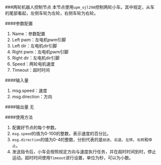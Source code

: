 ###两轮机器人控制节点
本节点使用`upm_ojl298`控制两轮小车。其中规定，从车的尾部看起，左侧车轮为左轮，右侧车轮为右轮。

####参数配置
1. Name：参数配置
2. Left pwm：左电机pwm引脚
3. Left dir：左电机dir引脚
4. Right pwm：左电机pwm引脚
5. Right dir：左电机dir引脚
6. Speed：两轮电机速度
7. Timeout：超时时间

####输入量
1. msg.speed：速度
2. msg.direction：方向

####输出量
无

####使用方法
1. 配置好节点的每个参数。
2. `msg.speed`的值为0-100的整数，表示速度的百分比。
3. `msg.direction`的值为0-4的整数，分别代表的是`前进`、`后退`、`左转`、`右转`和`停止`。
4. 发送指令后，小车会按照规定方向与速度执行任务，并在超时时间到时，停止运动。超时时间使用`Timeout`进行设置，单位为秒，可以为小数。
